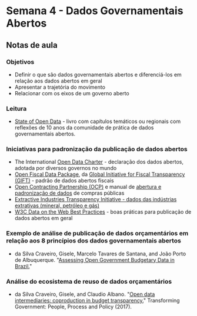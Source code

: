 # Semana 4 - Dados Governamentais Abertos

## Notas de aula

### **Objetivos**

* Definir o que são dados governamentais abertos e diferenciá-los em relação aos dados abertos em geral
* Apresentar a trajetória do movimento
* Relacionar com os eixos de um governo aberto

### **Leitura**

* [State of Open Data](https://stateofopendata.od4d.net/) - livro com capítulos temáticos ou regionais com reflexões de 10 anos da comunidade de prática de dados governamentais abertos.

### **Iniciativas para padronização da publicação de dados abertos**

* The International [Open Data Charter](https://opendatacharter.net/) - declaração dos dados abertos, adotada por diversos governos no mundo
* [Open Fiscal Data Package](http://www.fiscaltransparency.net/ofdp/), da [Global Initiative for Fiscal Transparency \(GIFT\)](http://www.fiscaltransparency.net/) - padrão de  dados abertos fiscais 
* [Open Contracting Partnership \(OCP\)](https://www.open-contracting.org/) e manual de [abertura e padronização de dados](https://www.open-contracting.org/data-standard) de compras públicas 
* [Extractive Industries Transparency Initiative - dados das indústrias extrativas \(mineral, petróleo e gás\)](https://eiti.org/) 
* [W3C Data on the Web Best Practices](https://www.w3.org/TR/dwbp/) - boas práticas para publicação de dados abertos em geral

### **Exemplo de análise de publicação de dados orçamentários em relação aos 8 princípios dos dados governamentais abertos**

* da Silva Craveiro, Gisele, Marcelo Tavares de Santana, and João Porto de Albuquerque. "[Assessing Open Government Budgetary Data in Brazil.](https://sites.icmc.usp.br/jporto/papers/icds_2013_1_40_10183.pdf)"

### **Análise do ecosistema de reuso de dados orçamentários**

* da Silva Craveiro, Gisele, and Claudio Albano. "[Open data intermediaries: coproduction in budget transparency.](https://www.emerald.com/insight/content/doi/10.1108/TG-12-2015-0057/full/html?casa_token=pMWJcV3vDOcAAAAA:LNoe1lgYqQskQpOwBCg5o2OaU7c2YzZwlv_QsNmhtZnQFP29CUcpL1LUz8kPUTAo64aNEr81QVLPihN6ZgpKFUVgWAa999vPSClSp_BbdkPTcru5LIs)" Transforming Government: People, Process and Policy \(2017\).

